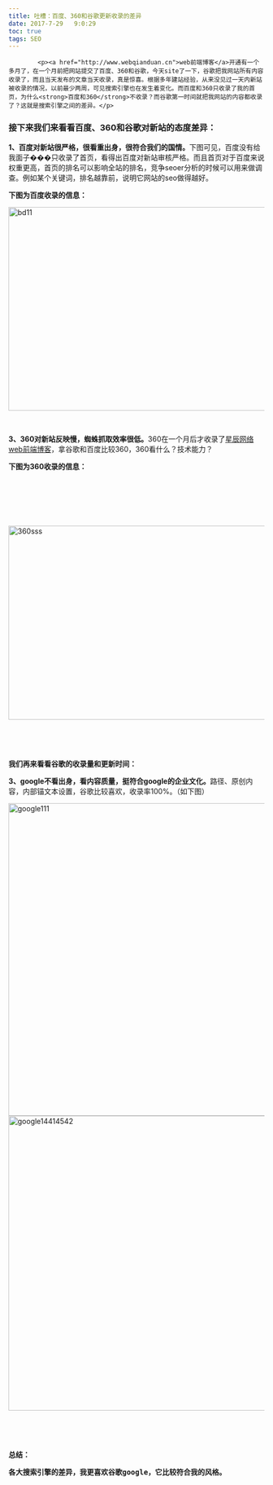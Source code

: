 ```yaml
---
title: 吐槽：百度、360和谷歌更新收录的差异
date: 2017-7-29   9:0:29
toc: true
tags: SEO
---
```


			<p><a href="http://www.webqianduan.cn">web前端博客</a>开通有一个多月了，在一个月前把网站提交了百度、360和谷歌，今天site了一下，谷歌把我网站所有内容收录了，而且当天发布的文章当天收录，真是惊喜。根据多年建站经验，从来没见过一天内新站被收录的情况，以前最少两周，可见搜索引擎也在发生着变化。而百度和360只收录了我的首页，为什么<strong>百度和360</strong>不收录？而谷歌第一时间就把我网站的内容都收录了？这就是搜索引擎之间的差异。</p>
<h3><strong>接下来我们来看看百度、360和谷歌对新站的态度差异：</strong></h3>
<p><strong>1、百度<strong>对新站很严格，</strong>很看重出身，很符合我们的国情。</strong>下图可见，百度没有给我面子���只收录了首页，看得出百度对新站审核严格。而且首页对于百度来说权重更高，首页的排名可以影响全站的排名，竞争seoer分析的时候可以用来做调查。例如某个关键词，排名越靠前，说明它网站的seo做得越好。</p>
<p><strong>下图为百度收录的信息：</strong></p>
<p><a href="http://www.webqianduan.cn/wp-content/uploads/2014/06/bd11.png"><img class="alignnone size-full wp-image-298" alt="bd11" src="http://www.webqianduan.cn/wp-content/uploads/2014/06/bd11.png" width="675" height="400"></a></p>
<p> </p>
<p><strong>3、360对新站反映慢，蜘蛛抓取效率很低。</strong>360在一个月后才收录了<a href="http://www.webqianduan.cn">星辰网络web前端博客</a>，拿谷歌和百度比较360，360看什么？技术能力？</p>
<p><strong>下图为360收录的信息：</strong></p>
<p> </p>
<p> </p>
<p> </p>
<p><a href="http://www.webqianduan.cn/wp-content/uploads/2014/06/360sss.png"><img class="alignnone size-full wp-image-297" alt="360sss" src="http://www.webqianduan.cn/wp-content/uploads/2014/06/360sss.png" width="674" height="381"></a></p>
<p> </p>
<p> </p>
<p><strong>我们再来看看谷歌的收录量和更新时间：</strong></p>
<p><strong>3、google不看出身，看内容质量，挺符合google的企业文化。</strong>路径、原创内容，内部锚文本设置，谷歌比较喜欢，收录率100%。（如下图）</p>
<p><a href="http://www.webqianduan.cn/wp-content/uploads/2014/06/google111.png"><img class="alignnone size-full wp-image-299" alt="google111" src="http://www.webqianduan.cn/wp-content/uploads/2014/06/google111.png" width="786" height="614"></a> <a href="http://www.webqianduan.cn/wp-content/uploads/2014/06/google14414542.png"><img class="alignnone size-full wp-image-300" alt="google14414542" src="http://www.webqianduan.cn/wp-content/uploads/2014/06/google14414542.png" width="683" height="579"></a></p>
<p> </p>
<p> </p>
<p><strong>总结：</strong></p>
<pre><strong>各大搜索引擎的差异，我更喜欢谷歌google，它比较符合我的风格。</strong></pre>
		